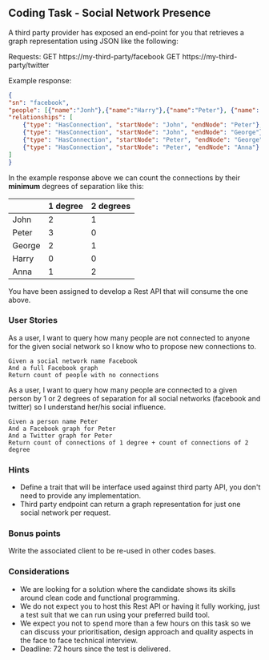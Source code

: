 ## Coding Task - Social Network Presence ##


A third party provider has exposed an end-point for you that retrieves a graph representation using JSON like the following:

Requests:
GET https://my-third-party/facebook
GET https://my-third-party/twitter

Example response:
```json
{
"sn": "facebook",
"people": [{"name":"Jonh"},{"name":"Harry"},{"name":"Peter"}, {"name": "George"}, {"name": "Anna"}],
"relationships": [
    {"type": "HasConnection", "startNode": "John", "endNode": "Peter"},
    {"type": "HasConnection", "startNode": "John", "endNode": "George"},
    {"type": "HasConnection", "startNode": "Peter", "endNode": "George"},
    {"type": "HasConnection", "startNode": "Peter", "endNode": "Anna"}
]
}
```

In the example response above we can count the connections by their **minimum** degrees of separation like this:

|        | 1 degree | 2 degrees |
|--------|----------|-----------|
| John   | 2        | 1         |
| Peter  | 3        | 0         |
| George | 2        | 1         |
| Harry  | 0        | 0         |
| Anna   | 1        | 2         |

You have been assigned to develop a Rest API that will consume the one above.

### User Stories ###

As a user, I want to query how many people are not connected to anyone for the given social network so I know who to propose new connections to.

    Given a social network name Facebook
    And a full Facebook graph
    Return count of people with no connections


As a user, I want to query how many people are connected to a given person by 1 or 2 degrees of separation for all social networks (facebook and twitter) so I understand her/his social influence.

    Given a person name Peter
    And a Facebook graph for Peter
    And a Twitter graph for Peter
    Return count of connections of 1 degree + count of connections of 2 degree 

### Hints ###
- Define a trait that will be interface used against third party API, you don't need to provide any implementation.
- Third party endpoint can return a graph representation for just one social network per request.

### Bonus points ###
Write the associated client to be re-used in other codes bases.

### Considerations ###
- We are looking for a solution where the candidate shows its skills around clean code and functional programming.
- We do not expect you to host this Rest API or having it fully working, just a test suit that we can run using your preferred build tool.
- We expect you not to spend more than a few hours on this task so we can discuss your prioritisation, design approach and quality aspects in the face to face technical interview.
- Deadline: 72 hours since the test is delivered.